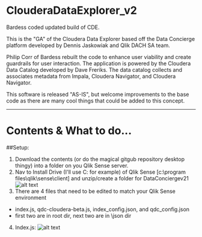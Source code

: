 # ClouderaDataExplorer_v2
Bardess coded updated build of CDE.

This is the "GA" of the Cloudera Data Explorer based off the Data Concierge platform developed by Dennis Jaskowiak and Qlik DACH SA team.

Philip Corr of Bardess rebuilt the code to enhance user viability and create guardrails for user interaction. The application is powered by the Cloudera Data Catalog developed by Dave Freriks. The data catalog collects and associates metadata from Impala, Cloudera Navigator, and Cloudera Navigator.

This software is released "AS-IS", but welcome improvements to the base code as there are many cool things that could be added to this concept.

------------------------------------------------------------------------------------------

# Contents & What to do...

##Setup: 
1. Download the contents (or do the magical gitgub repository desktop thingy) into a folder on you Qlik Sense server.
2. Nav to Install Drive (I'll use C: for example) of Qlik Sense [c:\program files\qlik\sense\client] and unzip/create a folder for DataConciergev21
![alt text](https://github.com/Qlik-PE/ClouderaDataExplorer_v2/blob/master/img/install%20directory%20CDE.png "Install Image1")
3. There are 4 files that need to be edited to match your Qlik Sense environment
  - index.js, qdc-cloudera-beta.js, index_config.json, and qdc_config.json
  - first two are in root dir, next two are in \json dir
4. Index.js: 
![alt text](https://github.com/Qlik-PE/ClouderaDataExplorer_v2/blob/master/img/install%20directory%20CDE.png "Index.js")
